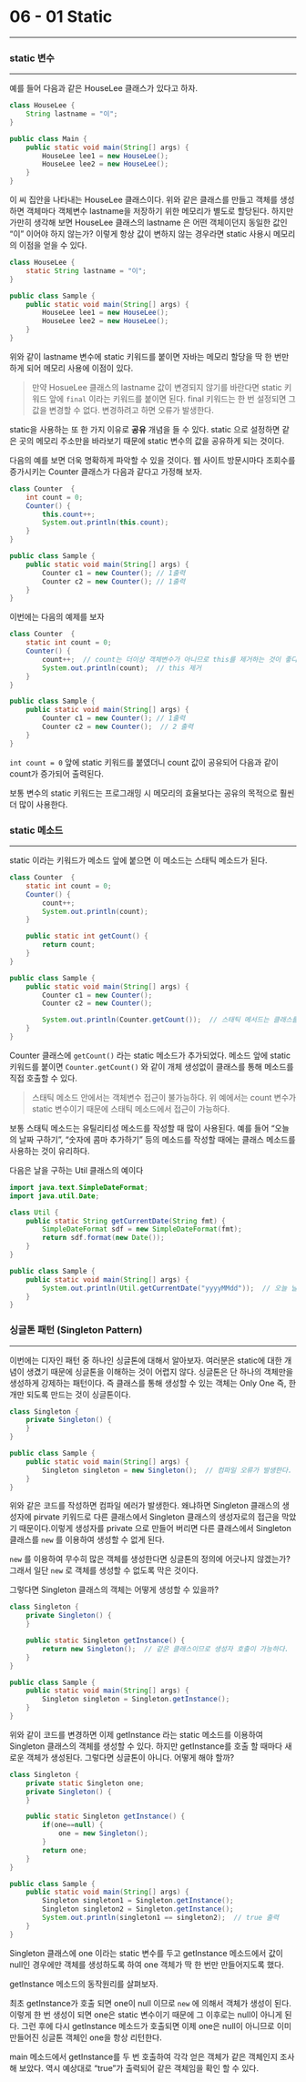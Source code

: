 # 06 - 01 Static

------

### static 변수

------

예를 들어 다음과 같은 HouseLee 클래스가 있다고 하자.

```java
class HouseLee {
	String lastname = "이";
}

public class Main {
	public static void main(String[] args) {
		HouseLee lee1 = new HouseLee();
		HouseLee lee2 = new HouseLee();
	}
}
```

이 씨 집안을 나타내는 HouseLee 클래스이다. 위와 같은 클래스를 만들고 객체를 생성하면 객체마다 객체변수 lastname을 저장하기 위한 메모리가 별도로 할당된다. 하지만 가만히 생각해 보면 HouseLee 클래스의 lastname 은 어떤 객체이던지 동일한 값인 “이” 이어야 하지 않는가? 이렇게 항상 값이 변하지 않는 경우라면 static 사용시 메모리의 이점을 얻을 수 있다.

```java
class HouseLee {
    static String lastname = "이";
}

public class Sample {
    public static void main(String[] args) {
        HouseLee lee1 = new HouseLee();
        HouseLee lee2 = new HouseLee();
    }
}
```

위와 같이 lastname 변수에 static 키워드를 붙이면 자바는 메모리 할당을 딱 한 번만 하게 되어 메모리 사용에 이점이 있다.

> 만약 HosueLee 클래스의 lastname 값이 변경되지 않기를 바란다면 static 키워드 앞에 `final` 이라는 키워드를 붙이면 된다. final 키워드는 한 번 설정되면 그 값을 변경할 수 없다. 변경하려고 하면 오류가 발생한다.

static을 사용하는 또 한 가지 이유로 **공유** 개념을 들 수 있다. static 으로 설정하면 같은 곳의 메모리 주소만을 바라보기 때문에 static 변수의 값을 공유하게 되는 것이다.



다음의 예를 보면 더욱 명확하게 파악할 수 있을 것이다. 웹 사이트 방문시마다 조회수를 증가시키는 Counter 클래스가 다음과 같다고 가정해 보자.

```java
class Counter  {
    int count = 0;
    Counter() {
        this.count++;
        System.out.println(this.count);
    }
}

public class Sample {
    public static void main(String[] args) {
        Counter c1 = new Counter(); // 1출력
        Counter c2 = new Counter(); // 1출력
    }
}
```

이번에는 다음의 예제를 보자

```java
class Counter  {
    static int count = 0;
    Counter() {
        count++;  // count는 더이상 객체변수가 아니므로 this를 제거하는 것이 좋다.
        System.out.println(count);  // this 제거
    }
}

public class Sample {
    public static void main(String[] args) {
        Counter c1 = new Counter(); // 1출력
        Counter c2 = new Counter();  // 2 출력
    }
}
```

`int count = 0` 앞에 static 키워드를 붙였더니 count 값이 공유되어 다음과 같이 count가 증가되어 출력된다.

보통 변수의 static 키워드는 프로그래밍 시 메모리의 효율보다는 공유의 목적으로 훨씬 더 많이 사용한다.

### static 메소드

------

static 이라는 키워드가 메소드 앞에 붙으면 이 메소드는 스태틱 메소드가 된다.

```java
class Counter  {
    static int count = 0;
    Counter() {
        count++;
        System.out.println(count);
    }

    public static int getCount() {
        return count;
    }
}

public class Sample {
    public static void main(String[] args) {
        Counter c1 = new Counter();
        Counter c2 = new Counter();

        System.out.println(Counter.getCount());  // 스태틱 메서드는 클래스를 이용하여 호출
    }
}
```

Counter 클래스에 `getCount()` 라는 static 메소드가 추가되었다. 메소드 앞에 static 키워드를 붙이면 `Counter.getCount()` 와 같이 개체 생성없이 클래스를 통해 메소드를 직접 호출할 수 있다.

> 스태틱 메소드 안에서는 객체변수 접근이 불가능하다. 위 예에서는 count 변수가 static 변수이기 때문에 스태틱 메소드에서 접근이 가능하다.

보통 스태틱 메소드는 유틸리티성 메소드를 작성할 때 많이 사용된다. 예를 들어 “오늘의 날짜 구하기”, “숫자에 콤마 추가하기” 등의 메소드를 작성할 때에는 클래스 메소드를 사용하는 것이 유리하다.

다음은 날을 구하는 Util 클래스의 예이다

```java
import java.text.SimpleDateFormat;
import java.util.Date;

class Util {
    public static String getCurrentDate(String fmt) {
        SimpleDateFormat sdf = new SimpleDateFormat(fmt);
        return sdf.format(new Date());
    }
}

public class Sample {
    public static void main(String[] args) {
        System.out.println(Util.getCurrentDate("yyyyMMdd"));  // 오늘 날짜 출력
    }
}
```

### 싱글톤 패턴 (Singleton Pattern)

------

이번에는 디자인 패턴 중 하나인 싱글톤에 대해서 알아보자. 여러분은 static에 대한 개념이 생겼기 때문에 싱글톤을 이해하는 것이 어렵지 않다. 싱글톤은 단 하나의 객체만을 생성하게 강제하는 패턴이다. 즉 클래스를 통해 생성할 수 있는 객체는 Only One 즉, 한 개만 되도록 만드는 것이 싱글톤이다.

```java
class Singleton {
    private Singleton() {
    }
}

public class Sample {
    public static void main(String[] args) {
        Singleton singleton = new Singleton();  // 컴파일 오류가 발생한다.
    }
}
```

위와 같은 코드를 작성하면 컴파일 에러가 발생한다. 왜냐하면 Singleton 클래스의 생성자에 pirvate 키워드로 다른 클래스에서 Singleton 클래스의 생성자로의 접근을 막았기 때문이다.이렇게 생성자를 private 으로 만들어 버리면 다른 클래스에서 Singleton 클래스를 `new` 를 이용하여 생성할 수 없게 된다.

`new`  를 이용하여 무수히 많은 객체를 생성한다면 싱글톤의 정의에 어긋나지 않겠는가? 그래서 일단 `new` 로 객체를 생성할 수 없도록 막은 것이다.

그렇다면 Singleton 클래스의 객체는 어떻게 생성할 수 있을까?

```java
class Singleton {
    private Singleton() {
    }

    public static Singleton getInstance() {
        return new Singleton();  // 같은 클래스이므로 생성자 호출이 가능하다.
    }
}

public class Sample {
    public static void main(String[] args) {
        Singleton singleton = Singleton.getInstance();
    }
}
```

위와 같이 코드를 변경하면 이제 getInstance 라는 static 메소드를 이용하여 Singleton 클래스의 객체를 생성할 수 있다. 하지만 getInstance를 호출 할 때마다 새로운 객체가 생성된다. 그렇다면 싱글톤이 아니다. 어떻게 해야 할까?

```java
class Singleton {
    private static Singleton one;
    private Singleton() {
    }

    public static Singleton getInstance() {
        if(one==null) {
            one = new Singleton();
        }
        return one;
    }
}

public class Sample {
    public static void main(String[] args) {
        Singleton singleton1 = Singleton.getInstance();
        Singleton singleton2 = Singleton.getInstance();
        System.out.println(singleton1 == singleton2);  // true 출력
    }
}
```

Singleton 클래스에 one 이라는 static 변수를 두고 getInstance 메소드에서 값이 null인 경우에만 객체를 생성하도록 하여 one 객체가 딱 한 번만 만들어지도록 했다.

getInstance 메소드의 동작원리를 살펴보자.

최초 getInstance가 호출 되면 one이 null 이므로 `new` 에 의해서 객체가 생성이 된다. 이렇게 한 번 생성이 되면 one은 static 변수이기 때문에 그 이후로는 null이 아니게 된다. 그런 후에 다시 getInstance 메소드가 호출되면 이제 one은 null이 아니므로 이미 만들어진 싱글톤 객체인 one을 항상 리턴한다.

main 메소드에서 getInstance를 두 번 호출하여 각각 얻은 객체가 같은 객체인지 조사해 보았다. 역시 예상대로 “true”가 출력되어 같은 객체임을 확인 할 수 있다.